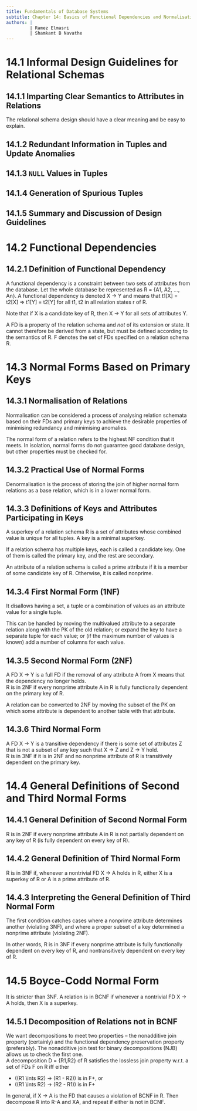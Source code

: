 ```yaml
---
title: Fundamentals of Database Systems
subtitle: Chapter 14: Basics of Functional Dependencies and Normalisation for Relational Databases
authors: |
         | Ramez Elmasri
         | Shamkant B Navathe
---
```


# 14.1 Informal Design Guidelines for Relational Schemas
## 14.1.1 Imparting Clear Semantics to Attributes in Relations
The relational schema design should have a clear meaning and be easy to explain.

## 14.1.2 Redundant Information in Tuples and Update Anomalies

## 14.1.3 `NULL` Values in Tuples

## 14.1.4 Generation of Spurious Tuples

## 14.1.5 Summary and Discussion of Design Guidelines

# 14.2 Functional Dependencies
## 14.2.1 Definition of Functional Dependency
A functional dependency is a constraint between two sets of attributes from the database. Let the whole database be represented as R = {A1, A2, ..., An}. A functional dependency is denoted X -> Y and means that t1[X] = t2[X] => t1[Y] = t2[Y] for all t1, t2 in all relation states r of R.  

Note that if X is a candidate key of R, then X -> Y for all sets of attributes Y.  

A FD is a property of the relation schema and *not* of its extension or state. It cannot therefore be derived from a state, but must be defined according to the semantics of R. F denotes the set of FDs specified on a relation schema R.

# 14.3 Normal Forms Based on Primary Keys
## 14.3.1 Normalisation of Relations
Normalisation can be considered a process of analysing relation schemata based on their FDs and primary keys to achieve the desirable properties of minimising redundancy and minimising anomalies.  

The normal form of a relation refers to the highest NF condition that it meets. In isolation, normal forms do not guarantee good database design, but other properties must be checked for.

## 14.3.2 Practical Use of Normal Forms
Denormalisation is the process of storing the join of higher normal form relations as a base relation, which is in a lower normal form.

## 14.3.3 Definitions of Keys and Attributes Participating in Keys
A superkey of a relation schema R is a set of attributes whose combined value is unique for all tuples. A key is a minimal superkey.  

If a relation schema has multiple keys, each is called a candidate key. One of them is called the primary key, and the rest are secondary.  

An attribute of a relation schema is called a prime attribute if it is a member of some candidate key of R. Otherwise, it is called nonprime.

## 14.3.4 First Normal Form (1NF)
It disallows having a set, a tuple or a combination of values as an attribute value for a single tuple.  

This can be handled by moving the multivalued attribute to a separate relation along with the PK of the old relation; or expand the key to have a separate tuple for each value; or (if the maximum number of values is known) add a number of columns for each value.

## 14.3.5 Second Normal Form (2NF)
A FD X -> Y is a full FD if the removal of any attribute A from X means that the dependency no longer holds.  
R is in 2NF if every nonprime attribute A in R is fully functionally dependent on the primary key of R.  

A relation can be converted to 2NF by moving the subset of the PK on which some attribute is dependent to another table with that attribute.

## 14.3.6 Third Normal Form
A FD X -> Y is a transitive dependency if there is some set of attributes Z that is not a subset of any key such that X -> Z and Z -> Y hold.  
R is in 3NF if it is in 2NF and no nonprime attribute of R is transitively dependent on the primary key.

# 14.4 General Definitions of Second and Third Normal Forms
## 14.4.1 General Definition of Second Normal Form
R is in 2NF if every nonprime attribute A in R is not partially dependent on any key of R (is fully dependent on every key of R).

## 14.4.2 General Definition of Third Normal Form
R is in 3NF if, whenever a nontrivial FD X -> A holds in R, either X is a superkey of R or A is a prime attribute of R.

## 14.4.3 Interpreting the General Definition of Third Normal Form
The first condition catches cases where a nonprime attribute determines another (violating 3NF), and where a proper subset of a key determined a nonprime attribute (violating 2NF).  

In other words, R is in 3NF if every nonprime attribute is fully functionally dependent on every key of R, and nontransitively dependent on every key of R.

# 14.5 Boyce-Codd Normal Form
It is stricter than 3NF. A relation is in BCNF if whenever a nontrivial FD X -> A holds, then X is a superkey.

## 14.5.1 Decomposition of Relations not in BCNF
We want decompositions to meet two properties – the nonadditive join property (certainly) and the functional dependency preservation property (preferably). The nonadditive join test for binary decompositions (NJB) allows us to check the first one.  
A decomposition D = {R1,R2} of R satisfies the lossless join property w.r.t. a set of FDs F on R iff either

* ((R1 \ints R2) -> (R1 - R2)) is in F+, or
* ((R1 \ints R2) -> (R2 - R1)) is in F+

In general, if X -> A is the FD that causes a violation of BCNF in R. Then decompose R into R-A and XA, and repeat if either is not in BCNF.

